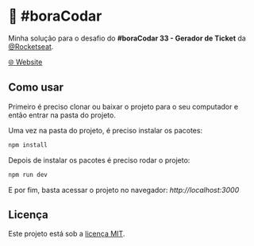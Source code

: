 # 🚀 #boraCodar

Minha solução para o desafio do **#boraCodar 33 - Gerador de Ticket** da [@Rocketseat](https://github.com/rocketseat).

[🌐 Website](https://ricardospalves.github.io/rocketseat-boracodar-desafio-33/)

## Como usar

Primeiro é preciso clonar ou baixar o projeto para o seu computador e então entrar na pasta do projeto.

Uma vez na pasta do projeto, é preciso instalar os pacotes:

```bash
npm install

```

Depois de instalar os pacotes é preciso rodar o projeto:

```bash
npm run dev
```

E por fim, basta acessar o projeto no navegador: _http://localhost:3000_

## Licença

Este projeto está sob a [licença MIT](https://github.com/ricardospalves/rocketseat-boracodar-desafio-33/blob/main/LICENSE).
